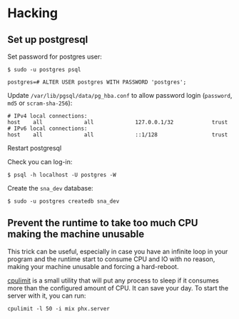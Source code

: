 Hacking
=======

Set up postgresql
-----------------

Set password for postgres user:

    $ sudo -u postgres psql

    postgres=# ALTER USER postgres WITH PASSWORD 'postgres';

Update `/var/lib/pgsql/data/pg_hba.conf` to allow password login (`password`, `md5` or `scram-sha-256`):

    # IPv4 local connections:
    host    all             all             127.0.0.1/32            trust
    # IPv6 local connections:
    host    all             all             ::1/128                 trust

Restart postgresql

Check you can log-in:

    $ psql -h localhost -U postgres -W

Create the `sna_dev` database:

    $ sudo -u postgres createdb sna_dev


Prevent the runtime to take too much CPU making the machine unusable
--------------------------------------------------------------------

This trick can be useful, especially in case you have an infinite loop in your
program and the runtime start to consume CPU and IO with no reason, making your
machine unusable and forcing a hard-reboot.

[cpulimit][cpulimit] is a small utility that will put any process to sleep if
it consumes more than the configured amount of CPU. It can save your day. To
start the server with it, you can run:

    cpulimit -l 50 -i mix phx.server

[cpulimit]: http://cpulimit.sourceforge.net/
